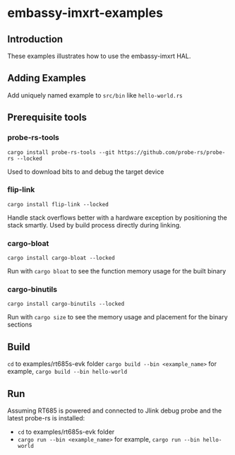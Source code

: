 # embassy-imxrt-examples

## Introduction

These examples illustrates how to use the embassy-imxrt HAL.

## Adding Examples

Add uniquely named example to `src/bin` like `hello-world.rs`

## Prerequisite tools

### probe-rs-tools

```shell
cargo install probe-rs-tools --git https://github.com/probe-rs/probe-rs --locked
```

Used to download bits to and debug the target device

### flip-link

```shell
cargo install flip-link --locked
```

Handle stack overflows better with a hardware exception by positioning the stack smartly.  Used by build process directly during linking.

### cargo-bloat

```shell
cargo install cargo-bloat --locked
```

Run with `cargo bloat` to see the function memory usage for the built binary

### cargo-binutils

```shell
cargo install cargo-binutils --locked
```

Run with `cargo size` to see the memory usage and placement for the binary sections

## Build

`cd` to examples/rt685s-evk folder
`cargo build --bin <example_name>` for example, `cargo build --bin hello-world`

## Run

Assuming RT685 is powered and connected to Jlink debug probe and the latest probe-rs is installed:

- `cd` to examples/rt685s-evk folder
- `cargo run --bin <example_name>` for example, `cargo run --bin hello-world`
